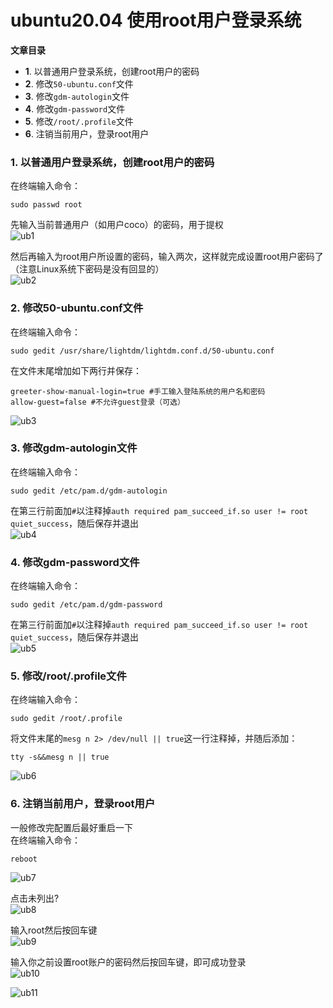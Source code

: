 # ubuntu20.04 使用root用户登录系统

**文章目录**  
- **1**. 以普通用户登录系统，创建root用户的密码
- **2**. 修改`50-ubuntu.conf`文件
- **3**. 修改`gdm-autologin`文件
- **4**. 修改`gdm-password`文件
- **5**. 修改`/root/.profile`文件
- **6**. 注销当前用户，登录root用户

### 1. 以普通用户登录系统，创建root用户的密码
在终端输入命令：
```
sudo passwd root
```
先输入当前普通用户（如用户coco）的密码，用于提权  
![ub1](https://github.com/user-attachments/assets/f7ba54d9-2b5d-4434-8d18-c39a11c4743d)  

然后再输入为root用户所设置的密码，输入两次，这样就完成设置root用户密码了（注意Linux系统下密码是没有回显的）  
![ub2](https://github.com/user-attachments/assets/e5e8db6e-041e-4ea6-a5c5-34e144b14e1c)  

### 2. 修改50-ubuntu.conf文件
在终端输入命令：
```
sudo gedit /usr/share/lightdm/lightdm.conf.d/50-ubuntu.conf
```
在文件末尾增加如下两行并保存：
```
greeter-show-manual-login=true #手工输入登陆系统的用户名和密码
allow-guest=false #不允许guest登录（可选）
```
![ub3](https://github.com/user-attachments/assets/136117d2-84c8-4fc5-8950-97257663ff9b)  

### 3. 修改gdm-autologin文件
在终端输入命令：
```
sudo gedit /etc/pam.d/gdm-autologin
```
在第三行前面加`#`以注释掉`auth required pam_succeed_if.so user != root quiet_success`，随后保存并退出  
![ub4](https://github.com/user-attachments/assets/373a5dad-9c4a-4bf9-bd40-e0eecd85bbac)  

### 4. 修改gdm-password文件
在终端输入命令：
```
sudo gedit /etc/pam.d/gdm-password
```
在第三行前面加`#`以注释掉`auth required pam_succeed_if.so user != root quiet_success`，随后保存并退出  
![ub5](https://github.com/user-attachments/assets/7736b182-aef9-4a56-a1c4-a7f588182cff)  

### 5. 修改/root/.profile文件
在终端输入命令：
```
sudo gedit /root/.profile
```
将文件末尾的`mesg n 2> /dev/null || true`这一行注释掉，并随后添加：
```
tty -s&&mesg n || true
```
![ub6](https://github.com/user-attachments/assets/dcbef161-4110-42ee-8bec-b447efd4db7f)  

### 6. 注销当前用户，登录root用户
一般修改完配置后最好重启一下  
在终端输入命令：  
```
reboot
```
![ub7](https://github.com/user-attachments/assets/e4f3217e-49e2-4aba-a1f2-f3c7e5ed30f8)  

点击未列出?  
![ub8](https://github.com/user-attachments/assets/30eae559-9137-452b-b184-b962292a61a6)  

输入root然后按回车键  
![ub9](https://github.com/user-attachments/assets/b11b7a84-77c4-4b66-83cb-0f5e18053e44)  

输入你之前设置root账户的密码然后按回车键，即可成功登录  
![ub10](https://github.com/user-attachments/assets/19ae1865-5671-49a6-9c1c-892935b0d48f)  

![ub11](https://github.com/user-attachments/assets/8fa86992-8c25-489e-8642-1ce3e05f2839)  
